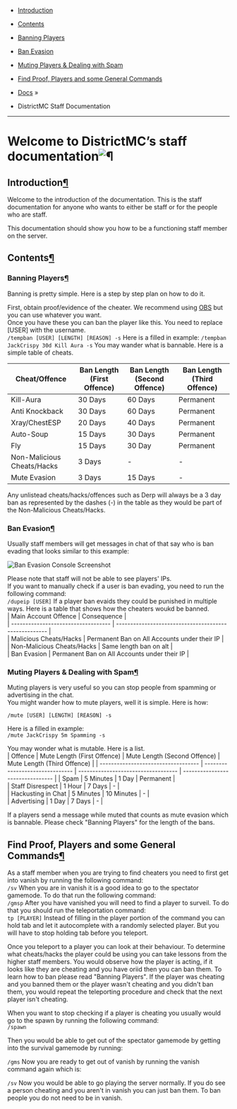 *   [Introduction](index.html#introduction)
*   [Contents](index.html#contents)
*   [Banning Players](index.html#banning-players)
*   [Ban Evasion](index.html#ban-evasion)
*   [Muting Players & Dealing with Spam](index.html#ban-evasion)
*   [Find Proof, Players and some General Commands](index.html#finding-proof-and-finding-players)

*   [Docs](index.html#document-index) »
*   DistrictMC Staff Documentation

* * *

# Welcome to DistrictMC’s staff documentation![¶](#welcome-to-documentation "Permalink to this headline")


## Introduction[¶](#a-simple-example "Permalink to this headline")

Welcome to the introduction of the documentation. This is the staff documentation for anyone who wants to either be staff or for the people who are staff.

This documentation should show you how to be a functioning staff member on the server.

## Contents[¶](#contents "Permalink to this headline")

### Banning Players[¶](#banning-players "Permalink to this headline")

Banning is pretty simple. Here is a step by step plan on how to do it.

First, obtain proof/evidence of the cheater. We recommend using [OBS](https://obsproject.com/) but you can use whatever you want.  
Once you have these you can ban the player like this. You need to replace [USER] with the username.  
```/tempban [USER] [LENGTH] [REASON] -s```
Here is a filled in example:
```/tempban JackCrispy 30d Kill Aura -s```
You may wander what is bannable. Here is a simple table of cheats.  

| Cheat/Offence                           | Ban Length (First Offence) | Ban Length (Second Offence) | Ban Length (Third Offence) | 
| ----------------------------------- | ------------------------------ | ---------------------------------- | ------------------------------- | 
| Kill-Aura                                    | 30 Days                              | 60 Days                                    | Permanent                           |  
| Anti Knockback                        | 30 Days                              | 60 Days                                    | Permanent                           |  
| Xray/ChestESP                         | 20 Days                              | 40 Days                                    | Permanent                           |  
| Auto-Soup                                | 15 Days                              | 30 Days                                    | Permanent                           |  
| Fly                                             | 15 Days                              | 30 Day                                     | Permanent                            |  
| Non-Malicious Cheats/Hacks  |  3 Days                                | -                                               | -                                            |  
| Mute Evasion                           |  3 Days                                | 15 Days                                   | -                                            |  

Any unlistead cheats/hacks/offences such as Derp will always be a 3 day ban as represented by the dashes (-) in the table as they would be part of the Non-Malicious Cheats/Hacks.  
### Ban Evasion[¶](#ban-evasion "Permalink to this headline")

Usually staff members will get messages in chat of that say who is ban evading that looks similar to this example:

![Ban Evasion Console Screenshot](_images/banevasion-screenshot-console-example.png)

Please note that staff will not be able to see players' IPs.  
If you want to manually check if a user is ban evading, you need to run the following command:  
```/dupeip [USER]```
If a player ban evaids they could be punished in multiple ways. Here is a table that shows how the cheaters woukd be banned.  
| Main Account Offence              | Consequence                                                     |  
| ----------------------------------- | ----------------------------------------------------- |  
| Malicious Cheats/Hacks           | Permanent Ban on All Accounts under their IP |  
| Non-Malicious Cheats/Hacks   | Same length ban on alt                                      |  
| Ban Evasion                              | Permanent Ban on All Accounts under their IP |  

### Muting Players & Dealing with Spam[¶](#settings "Permalink to this headline")

Muting players is very useful so you can stop people from spamming or advertising in the chat.  
You might wander how to mute players, well it is simple. Here is how:  

```/mute [USER] [LENGTH] [REASON] -s```

Here is a filled in example:  
```/mute JackCrispy 5m Spamming -s```

You may wonder what is mutable. Here is a list.  
| Offence                                     | Mute Length (First Offence) | Mute Length (Second Offence) | Mute Length (Third Offence) | 
| ----------------------------------- | ------------------------------- | ----------------------------------- | -------------------------------- | 
| Spam                                        | 5 Minutes                             | 1 Day                                        | Permanent                            |  
| Staff Disrespect                        | 1 Hour                                  | 7 Days                                      | -                                            |  
| Hackusting in Chat                   | 5 Minutes                             | 10 Minutes                               | -                                            |  
| Advertising                                | 1 Day                                   | 7 Days                                      | -                                            |  

If a players send a message while muted that counts as mute evasion which is bannable. Please check "Banning Players" for the length of the bans.  

## Find Proof, Players and some General Commands[¶](#finding-proof-and-finding-players "Permalink to this headline")

As a staff member when you are trying to find cheaters you need to first get into vanish by running the following command:  
```/sv```
When you are in vanish it is a good idea to go to the spectator gamemode. To do that run the following command:  
```/gmsp```
After you have vanished you will need to find a player to surveil. To do that you should run the teleportation command:  
```tp [PLAYER]```
Instead of filling in the player portion of the command you can hold tab and let it autocomplete with a randomly selected player. But you will have to stop holding tab before you teleport.  

Once you teleport to a player you can look at their behaviour. To determine what cheats/hacks the player could be using you can take lessons from the higher staff members. You would observe how the player is acting, if it looks like they are cheating and you have oriid then you can ban them. To learn how to ban please read "Banning Players". If the player was cheating and you banned them or the player wasn't cheating and you didn't ban them, you would repeat the teleporting procedure and check that the next player isn't cheating.  

When you want to stop checking if a player is cheating you usually would go to the spawn by running the following command:  
```/spawn```

Then you would be able to get out of the spectator gamemode by getting into the survival gamemode by running:  

```/gms```
Now you are ready to get out of vanish by running the vanish command again which is:  

```/sv```
Now you would be able to go playing the server normally. If you do see a person cheating and you aren't in vanish you can just ban them. To ban people you do not need to be in vanish.  
